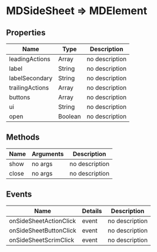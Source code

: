 # MDSideSheet => MDElement

## Properties
Name | Type | Description
--- | --- | ---
leadingActions | Array | no description
label | String | no description
labelSecondary | String | no description
trailingActions | Array | no description
buttons | Array | no description
ui | String | no description
open | Boolean | no description

## Methods
Name | Arguments | Description
--- | --- | ---
show | no args | no description
close | no args | no description

## Events
Name | Details | Description
--- | --- | ---
onSideSheetActionClick | event | no description
onSideSheetButtonClick | event | no description
onSideSheetScrimClick | event | no description

